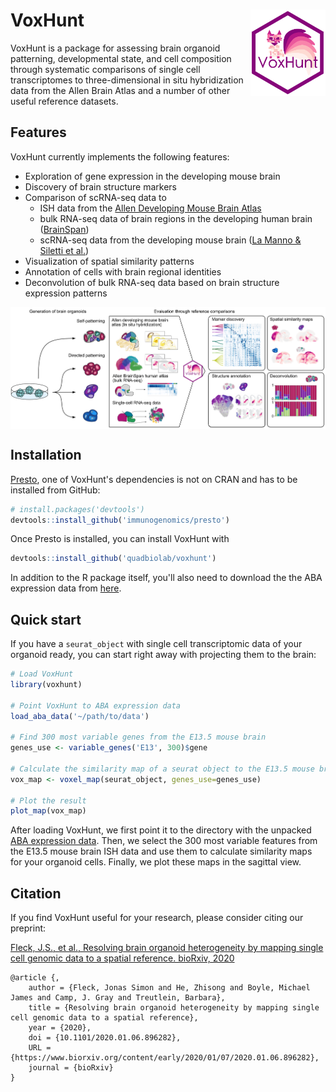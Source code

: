 # VoxHunt <img src="man/figures/logo.png" align="right" width="120" />

VoxHunt is a package for assessing brain organoid patterning, developmental state, and cell composition through systematic comparisons of single cell transcriptomes to three-dimensional in situ hybridization data from the Allen Brain Atlas and a number of other useful reference datasets.


## Features

VoxHunt currently implements the following features:
* Exploration of gene expression in the developing mouse brain
* Discovery of brain structure markers
* Comparison of scRNA-seq data to
    * ISH data from the [Allen Developing Mouse Brain Atlas](https://developingmouse.brain-map.org/) 
    * bulk RNA-seq data of brain regions in the developing human brain ([BrainSpan](https://www.brainspan.org/))
    * scRNA-seq data from the developing mouse brain ([La Manno & Siletti et al.](https://www.biorxiv.org/content/10.1101/2020.07.02.184051v1))
* Visualization of spatial similarity patterns
* Annotation of cells with brain regional identities
* Deconvolution of bulk RNA-seq data based on brain structure expression patterns

<a/>
<img src="man/figures/abstract.png" align="center" />

## Installation

[Presto](https://github.com/immunogenomics/presto), one of VoxHunt's dependencies is not on CRAN and has to be installed from GitHub:

```r
# install.packages('devtools')
devtools::install_github('immunogenomics/presto')
```

Once Presto is installed, you can install VoxHunt with

```r
devtools::install_github('quadbiolab/voxhunt')
```

In addition to the R package itself, you'll also need to download the the ABA expression data from [here](http://dx.doi.org/10.17632/g4xg38mwcn.2).

## Quick start

If you have a `seurat_object` with single cell transcriptomic data of your organoid ready, you can start right away with projecting them to the brain:

```r
# Load VoxHunt
library(voxhunt)

# Point VoxHunt to ABA expression data
load_aba_data('~/path/to/data')

# Find 300 most variable genes from the E13.5 mouse brain
genes_use <- variable_genes('E13', 300)$gene

# Calculate the similarity map of a seurat object to the E13.5 mouse brain
vox_map <- voxel_map(seurat_object, genes_use=genes_use)

# Plot the result
plot_map(vox_map)
```

After loading VoxHunt, we first point it to the directory with the unpacked [ABA expression data](http://dx.doi.org/10.17632/g4xg38mwcn.1). Then, we select the 300 most variable features from the E13.5 mouse brain ISH data and use them to calculate similarity maps for your organoid cells. Finally, we plot these maps in the sagittal view.

## Citation

If you find VoxHunt useful for your research, please consider citing our preprint:

[Fleck, J.S., et al., Resolving brain organoid heterogeneity by mapping single cell genomic data to a spatial reference. bioRxiv, 2020](https://www.biorxiv.org/content/10.1101/2020.01.06.896282v1)

```
@article {,
	author = {Fleck, Jonas Simon and He, Zhisong and Boyle, Michael James and Camp, J. Gray and Treutlein, Barbara},
	title = {Resolving brain organoid heterogeneity by mapping single cell genomic data to a spatial reference},
	year = {2020},
	doi = {10.1101/2020.01.06.896282},
	URL = {https://www.biorxiv.org/content/early/2020/01/07/2020.01.06.896282},
	journal = {bioRxiv}
}
```


